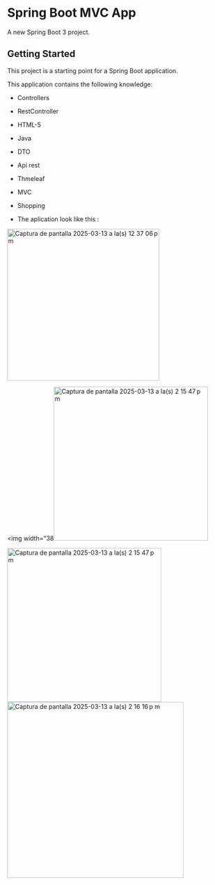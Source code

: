 # Spring Boot MVC App 

A new Spring Boot 3 project.

## Getting Started

This project is a starting point for a Spring Boot application.

This application contains the following knowledge:
  
- Controllers
  
- RestController

- HTML-5

- Java

- DTO

- Api rest

- Thmeleaf

- MVC

- Shopping

- The aplication look like this :
  
<img width="349" alt="Captura de pantalla 2025-03-13 a la(s) 12 37 06 p m" src="https://github.com/user-attachments/assets/b82ca4d9-5fe5-41fc-b5b8-7eb1fddbe37d" />

<img width="38<img width="354" alt="Captura de pantalla 2025-03-13 a la(s) 2 15 47 p m" src="https://github.com/user-attachments/assets/3326bc2e-57ff-4497-82bc-40f1cf1c8301" />

<img width="354" alt="Captura de pantalla 2025-03-13 a la(s) 2 15 47 p m" src="https://github.com/user-attachments/assets/79cafac9-445b-497f-892d-5b3d8664c37a" />

<img width="405" alt="Captura de pantalla 2025-03-13 a la(s) 2 16 16 p m" src="https://github.com/user-attachments/assets/4c747597-23cd-465c-8825-30adce458283" />

